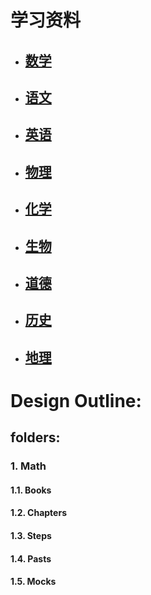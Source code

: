 # 学习资料
  * ## [数学](./math/math.md)
  * ## [语文](./chinese.md)
  * ## [英语](./english.md)
  * ## [物理](./physics.md)
  * ## [化学](./chemistry.md)
  * ## [生物](./biology.md)
  * ## [道德](./ethics.md)
  * ## [历史](./history.md)
  * ## [地理](./geography.md)


# Design Outline:
## folders:
### 1. Math
#### 1.1. Books
#### 1.2. Chapters
#### 1.3. Steps
#### 1.4. Pasts
#### 1.5. Mocks
